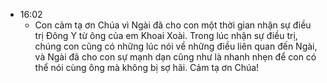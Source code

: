 - 16:02
	- Con cảm tạ ơn Chúa vì Ngài đã cho con một thời gian nhận sự điều trị Đông Y từ ông của em Khoai Xoài. Trong lúc nhận sự điều trị, chúng con cũng có những lúc nói về những điều liên quan đến Ngài, và Ngài đã cho con sự mạnh dạn cũng như là nhanh nhẹn để con có thể nói cùng ông mà không bị sợ hãi. Cảm tạ ơn Chúa!